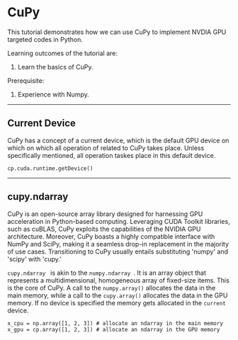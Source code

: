 # CuPy
This tutorial demonstrates how we can use CuPy to implement NVDIA GPU targeted codes in Python.

Learning outcomes of the tutorial are:
1. Learn the basics of CuPy.

Prerequisite:
1. Experience with Numpy. 

***

## Current Device
CuPy has a concept of a current device, which is the default GPU device on which on which all operation of related to CuPy takes place. Unless specifically mentioned, all operation taskes place in this default device.

```
cp.cuda.runtime.getDevice()
```

***

## cupy.ndarray
CuPy is an open-source array library designed for harnessing GPU acceleration in Python-based computing. Leveraging CUDA Toolkit libraries, such as cuBLAS, CuPy  exploits the capabilities of the NVIDIA GPU architecture. Moreover, CuPy boasts a highly compatible interface with NumPy and SciPy, making it a seamless drop-in replacement in the majority of use cases. Transitioning to CuPy usually entails substituting 'numpy' and 'scipy' with 'cupy.'

``cupy.ndarray `` is akin to the ``numpy.ndarray ``. It is an array object that represents a multidimensional, homogeneous array of fixed-size items. This is the core of CuPy. A call to the ``numpy.array()`` allocates the data in the main memory, while a call to the ``cupy.array()`` allocates the data in the GPU memory. If no device is specified the memory gets allocated in the ``current`` device.

```
x_cpu = np.array([1, 2, 3]) # allocate an ndarray in the main memory
x_gpu = cp.array([1, 2, 3]) # allocate an ndarray in the GPU memory
```
